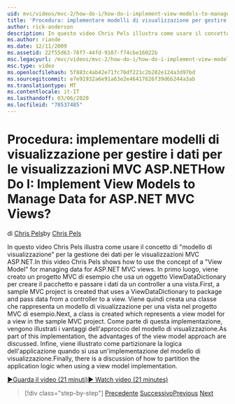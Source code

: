 ```yaml
---
uid: mvc/videos/mvc-2/how-do-i/how-do-i-implement-view-models-to-manage-data-for-aspnet-mvc-views
title: 'Procedura: implementare modelli di visualizzazione per gestire i dati per le visualizzazioni MVC ASP.NET | Microsoft Docs'
author: rick-anderson
description: In questo video Chris Pels illustra come usare il concetto di un modello di visualizzazione &quot;&quot; per la gestione dei dati per le visualizzazioni MVC ASP.NET. Per prima cosa, un progetto MVC di esempio è cre...
ms.author: riande
ms.date: 12/11/2009
ms.assetid: 22f55d63-78f7-44fd-9107-f74cbe16022b
msc.legacyurl: /mvc/videos/mvc-2/how-do-i/how-do-i-implement-view-models-to-manage-data-for-aspnet-mvc-views
msc.type: video
ms.openlocfilehash: 5f883c4ab42e71fc76df221c2b282e124a3d97bd
ms.sourcegitcommit: e7e91932a6e91a63e2e46417626f39d6b244a3ab
ms.translationtype: MT
ms.contentlocale: it-IT
ms.lasthandoff: 03/06/2020
ms.locfileid: "78537485"
---
```

# <a name="how-do-i-implement-view--models-to-manage-data-for-aspnet-mvc-views"></a><span data-ttu-id="80fdc-105">Procedura: implementare modelli di visualizzazione per gestire i dati per le visualizzazioni MVC ASP.NET</span><span class="sxs-lookup"><span data-stu-id="80fdc-105">How Do I: Implement View  Models to Manage Data for ASP.NET MVC Views?</span></span>

<span data-ttu-id="80fdc-106">di [Chris Pels](https://twitter.com/chrispels)</span><span class="sxs-lookup"><span data-stu-id="80fdc-106">by [Chris Pels](https://twitter.com/chrispels)</span></span>

<span data-ttu-id="80fdc-107">In questo video Chris Pels illustra come usare il concetto di "modello di visualizzazione" per la gestione dei dati per le visualizzazioni MVC ASP.NET.</span><span class="sxs-lookup"><span data-stu-id="80fdc-107">In this video Chris Pels shows how to use the concept of a "View Model" for managing data for ASP.NET MVC views.</span></span> <span data-ttu-id="80fdc-108">In primo luogo, viene creato un progetto MVC di esempio che usa un oggetto ViewDataDictionary per creare il pacchetto e passare i dati da un controller a una vista.</span><span class="sxs-lookup"><span data-stu-id="80fdc-108">First, a sample MVC project is created that uses a ViewDataDictionary to package and pass data from a controller to a view.</span></span> <span data-ttu-id="80fdc-109">Viene quindi creata una classe che rappresenta un modello di visualizzazione per una vista nel progetto MVC di esempio.</span><span class="sxs-lookup"><span data-stu-id="80fdc-109">Next, a class is created which represents a view model for a view in the sample MVC project.</span></span> <span data-ttu-id="80fdc-110">Come parte di questa implementazione, vengono illustrati i vantaggi dell'approccio del modello di visualizzazione.</span><span class="sxs-lookup"><span data-stu-id="80fdc-110">As part of this implementation, the advantages of the view model approach are discussed.</span></span> <span data-ttu-id="80fdc-111">Infine, viene illustrato come partizionare la logica dell'applicazione quando si usa un'implementazione del modello di visualizzazione.</span><span class="sxs-lookup"><span data-stu-id="80fdc-111">Finally, there is a discussion of how to partition the application logic when using a view model implementation.</span></span>

[<span data-ttu-id="80fdc-112">&#9654;Guarda il video (21 minuti)</span><span class="sxs-lookup"><span data-stu-id="80fdc-112">&#9654; Watch video (21 minutes)</span></span>](https://channel9.msdn.com/Blogs/ASP-NET-Site-Videos/how-do-i-implement-view-models-to-manage-data-for-aspnet-mvc-views)

> [!div class="step-by-step"]
> <span data-ttu-id="80fdc-113">[Precedente](how-do-i-work-with-data-in-aspnet-mvc-partial-views.md)
> [Successivo](how-do-i-create-a-custom-html-helper-for-an-mvc-application.md)</span><span class="sxs-lookup"><span data-stu-id="80fdc-113">[Previous](how-do-i-work-with-data-in-aspnet-mvc-partial-views.md)
[Next](how-do-i-create-a-custom-html-helper-for-an-mvc-application.md)</span></span>
